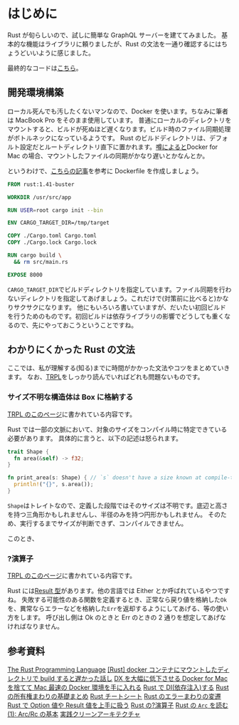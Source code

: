# はじめに

Rust が旬らしいので、試しに簡単な GraphQL サーバーを建ててみました。
基本的な機能はライブラリに頼りましたが、Rust の文法を一通り確認するにはちょうどいいように感じました。

最終的なコードは[こちら](https://github.com/igm50/rust-graphql-sample)。

## 開発環境構築

ローカル死んでも汚したくないマンなので、Docker を使います。ちなみに筆者は MacBook Pro をそのまま使用しています。
普通にローカルのディレクトリをマウントすると、ビルドが死ぬほど遅くなります。ビルド時のファイル同期処理がボトルネックになっているようです。
Rust のビルドディレクトリは、デフォルト設定だとルートディレクトリ直下に置かれます。[噂によると](https://qiita.com/yuki_ycino/items/cb21cf91a39ddd61f484)Docker for Mac の場合、マウントしたファイルの同期がかなり遅いとかなんとか。

というわけで、[こちらの記事](https://qiita.com/yagince/items/077d209ecca644398ea3)を参考に Dockerfile を作成しましょう。

```dockerfile
FROM rust:1.41-buster

WORKDIR /usr/src/app

RUN USER=root cargo init --bin

ENV CARGO_TARGET_DIR=/tmp/target

COPY ./Cargo.toml Cargo.toml
COPY ./Cargo.lock Cargo.lock

RUN cargo build \
  && rm src/main.rs

EXPOSE 8000
```

`CARGO_TARGET_DIR`でビルドディレクトリを指定しています。ファイル同期を行わないディレクトリを指定してあげましょう。これだけで(対策前に比べると)かなりサクサクになります。
他にもいろいろ書いていますが、だいたい初回ビルドを行うためのものです。初回ビルドは依存ライブラリの影響でどうしても重くなるので、先にやっておこうということですね。

## わかりにくかった Rust の文法

ここでは、私が理解する(知る)までに時間がかかった文法やコツをまとめていきます。
なお、[TRPL](https://doc.rust-jp.rs/book/second-edition/)をしっかり読んでいればどれも問題ないものです。

### サイズ不明な構造体は Box に格納する

[TRPL のこのページ](https://doc.rust-jp.rs/book/second-edition/ch15-01-box.html)に書かれている内容です。

Rust では一部の文脈において、対象のサイズをコンパイル時に特定できている必要があります。
具体的に言うと、以下の記述は怒られます。

```rust
trait Shape {
  fn area(&self) -> f32;
}

fn print_area(s: Shape) { // `s` doesn't have a size known at compile-time
  println!("{}", s.area());
}
```

`Shape`はトレイトなので、定義した段階ではそのサイズは不明です。底辺と高さを持つ三角形かもしれませんし、半径のみを持つ円形かもしれません。
そのため、実行するまでサイズが判断できず、コンパイルできません。

このとき、

### ?演算子

[TRPL のこのページ](https://doc.rust-jp.rs/book/second-edition/ch09-02-recoverable-errors-with-result.html)に書かれている内容です。

Rust には[Result 型](https://doc.rust-lang.org/std/result/enum.Result.html)があります。他の言語では Either とか呼ばれているやつですね。
失敗する可能性のある関数を定義するとき、正常なら戻り値を格納した`Ok`を、異常ならエラーなどを格納した`Err`を返却するようにしてあげる、等の使い方をします。
呼び出し側は Ok のときと Err のときの 2 通りを想定してあげなければなりません。

## 参考資料

[The Rust Programming Language](https://doc.rust-jp.rs/book/second-edition/)
[[Rust] docker コンテナにマウントしたディレクトリで build すると遅かった話し](https://qiita.com/yagince/items/077d209ecca644398ea3)
[DX を大幅に低下させる Docker for Mac を捨てて Mac 最速の Docker 環境を手に入れる](https://qiita.com/yuki_ycino/items/cb21cf91a39ddd61f484)
[Rust で DI(依存注入)する](https://qiita.com/tmtmtoo/items/5ce0166f09150d78c9ff)
[Rust の所有権まわりの基礎まとめ](https://qiita.com/koheimiya/items/f85d7fce21b37e593309)
[Rust チートシート](https://cheats.rs/)
[Rust のエラーまわりの変遷](https://qiita.com/legokichi/items/d4819f7d464c0d2ce2b8)
[Rust で Option 値や Result 値を上手に扱う](https://qiita.com/tatsuya6502/items/cd41599291e2e5f38a4a)
[Rust の?演算子](https://qiita.com/kanna/items/a0c10a0563573d5b2ed0)
[Rust の `Arc` を読む(1): Arc/Rc の基本](https://qiita.com/qnighy/items/4bbbb20e71cf4ae527b9)
[実践クリーンアーキテクチャ](https://nrslib.com/clean-architecture/)
